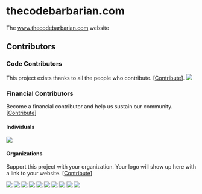 thecodebarbarian.com
====================

The www.thecodebarbarian.com website

## Contributors

### Code Contributors

This project exists thanks to all the people who contribute. [[Contribute](CONTRIBUTING.md)].
<a href="https://github.com/vkarpov15/thecodebarbarian.com/graphs/contributors"><img src="https://opencollective.com/thecodebarbarian/contributors.svg?width=890&button=false" /></a>

### Financial Contributors

Become a financial contributor and help us sustain our community. [[Contribute](https://opencollective.com/thecodebarbarian/contribute)]

#### Individuals

<a href="https://opencollective.com/thecodebarbarian"><img src="https://opencollective.com/thecodebarbarian/individuals.svg?width=890"></a>

#### Organizations

Support this project with your organization. Your logo will show up here with a link to your website. [[Contribute](https://opencollective.com/thecodebarbarian/contribute)]

<a href="https://opencollective.com/thecodebarbarian/organization/0/website"><img src="https://opencollective.com/thecodebarbarian/organization/0/avatar.svg"></a>
<a href="https://opencollective.com/thecodebarbarian/organization/1/website"><img src="https://opencollective.com/thecodebarbarian/organization/1/avatar.svg"></a>
<a href="https://opencollective.com/thecodebarbarian/organization/2/website"><img src="https://opencollective.com/thecodebarbarian/organization/2/avatar.svg"></a>
<a href="https://opencollective.com/thecodebarbarian/organization/3/website"><img src="https://opencollective.com/thecodebarbarian/organization/3/avatar.svg"></a>
<a href="https://opencollective.com/thecodebarbarian/organization/4/website"><img src="https://opencollective.com/thecodebarbarian/organization/4/avatar.svg"></a>
<a href="https://opencollective.com/thecodebarbarian/organization/5/website"><img src="https://opencollective.com/thecodebarbarian/organization/5/avatar.svg"></a>
<a href="https://opencollective.com/thecodebarbarian/organization/6/website"><img src="https://opencollective.com/thecodebarbarian/organization/6/avatar.svg"></a>
<a href="https://opencollective.com/thecodebarbarian/organization/7/website"><img src="https://opencollective.com/thecodebarbarian/organization/7/avatar.svg"></a>
<a href="https://opencollective.com/thecodebarbarian/organization/8/website"><img src="https://opencollective.com/thecodebarbarian/organization/8/avatar.svg"></a>
<a href="https://opencollective.com/thecodebarbarian/organization/9/website"><img src="https://opencollective.com/thecodebarbarian/organization/9/avatar.svg"></a>
